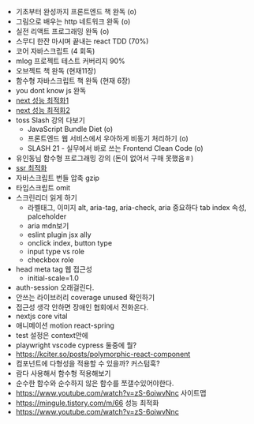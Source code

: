 - 기초부터 완성까지 프론트엔드 책 완독 (o)
- 그림으로 배우는 http 네트워크 완독 (o)
- 실전 리액트 프로그래밍 완독 (o)
- 스무디 한잔 마시며 끝내는 react TDD (70%)
- 코어 자바스크립트 (4 회독)
- mlog 프로젝트 테스트 커버리지 90%
- 오브젝트 책 완독 (현재11장)
- 함수형 자바스크립트 책 완독 (현재 6장)
- you dont know js 완독
- [next 성능 최적화1](https://youtu.be/hZr4J42JDoc)
- [next 성능 최적화2](https://www.youtube.com/watch?v=TOP33Kwa6Qg)
- toss Slash 강의 다보기
	- JavaScript Bundle Diet (o)
	- 프론트엔드 웹 서비스에서 우아하게 비동기 처리하기 (o)
	- SLASH 21 - 실무에서 바로 쓰는 Frontend Clean Code (o)
- 유인동님 함수형 프로그래밍 강의 (돈이 없어서 구매 못했음ㅎ)
- [ssr 최적화](https://www.ohmycrawl.com/next-js-server-side-rendering/)
- 자바스크립트 번들 압축 gzip
- 타입스크립트 omit
- 스크린리더 읽게 하기
	- 라벨태그, 이미지 alt, aria-tag, aria-check, aria 중요하다 tab index 속성, palceholder
	- aria mdn보기
	- eslint plugin jsx ally
	- onclick index, button type
	- input type vs role
	- checkbox role
- head meta tag 웹 접근성
	- initial-scale=1.0
- auth-session 오래걸린다.
- 안쓰는 라이브러리 coverage unused 확인하기
- 접근성 생각 안하면 장애인 협회에서 전화온다.
- nextjs core vital
- 애니메이션 motion react-spring
- test 설정은 context안에
- playwright vscode cypress 둘중에 뭘?
- https://kciter.so/posts/polymorphic-react-component
- 컴포넌트에 다형성을 적용할 수 있을까? 커스텀훅? 
- 람다 사용해서 함수형 적용해보기
- 순수한 함수와 순수하지 않은 함수를 쪼갤수있어야한다.
- https://www.youtube.com/watch?v=zS-6oiwvNnc 사이트맵
- https://mingule.tistory.com/m/66 성능 최적화
- https://www.youtube.com/watch?v=zS-6oiwvNnc